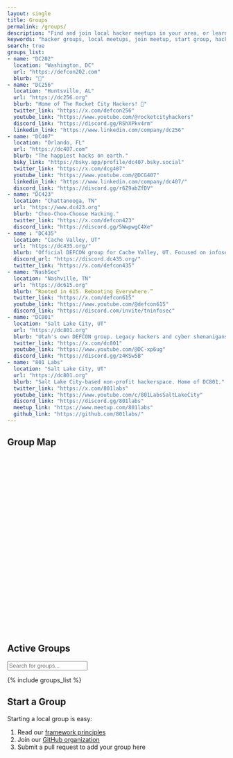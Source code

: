 ```yaml
---
layout: single
title: Groups
permalink: /groups/
description: "Find and join local hacker meetups in your area, or learn how to start your own Distributed Chaos group"
keywords: "hacker groups, local meetups, join meetup, start group, hacker community, locations"
search: true
groups_list:
- name: "DC202"
  location: "Washington, DC"
  url: "https://defcon202.com"
  blurb: "🤫"
- name: "DC256"
  location: "Huntsville, AL"
  url: "https://dc256.org"
  blurb: "Home of The Rocket City Hackers! 🚀"
  twitter_link: "https://x.com/defcon256"
  youtube_link: "https://www.youtube.com/@rocketcityhackers"
  discord_link: "https://discord.gg/RShXPkv4rm"
  linkedin_link: "https://www.linkedin.com/company/dc256"
- name: "DC407"
  location: "Orlando, FL"
  url: "https://dc407.com"
  blurb: "The happiest hacks on earth."
  bsky_link: "https://bsky.app/profile/dc407.bsky.social"
  twitter_link: "https://x.com/dcg407"
  youtube_link: "https://www.youtube.com/@DCG407"
  linkedin_link: "https://www.linkedin.com/company/dc407/"
  discord_link: "https://discord.gg/r6Z9abZfDV"
- name: "DC423"
  location: "Chattanooga, TN"
  url: "https://www.dc423.org"
  blurb: "Choo-Choo-Choose Hacking."
  twitter_link: "https://x.com/defcon423"
  discord_link: "https://discord.gg/5WwpwgC4Xe"
- name : "DC435"
  location: "Cache Valley, UT"
  url: "https://dc435.org/"
  blurb: "Official DEFCON group for Cache Valley, UT. Focused on infosec - serving students, professionals, researchers, and hobbyists."
  discord_url: "https://discord.dc435.org/"
  twitter_link: "https://x.com/defcon435"
- name: "NashSec"
  location: "Nashville, TN"
  url: "https://dc615.org"
  blurb: “Rooted in 615. Rebooting Everywhere.”
  twitter_link: "https://x.com/defcon615"
  youtube_link: "https://www.youtube.com/@defcon615"
  discord_link: "https://discord.com/invite/tninfosec"
- name: "DC801"
  location: "Salt Lake City, UT"
  url: "https://dc801.org"
  blurb: "Utah's own DEFCON group. Legacy hackers and cyber shenanigans."
  twitter_link: "https://x.com/dc801"
  youtube_link: "https://www.youtube.com/@DC-xp6ug"
  discord_link: "https://discord.gg/z4KSw5B"
- name: "801 Labs"
  location: "Salt Lake City, UT"
  url: "https://dc801.org"
  blurb: "Salt Lake City-based non-profit hackerspace. Home of DC801."
  twitter_link: "https://x.com/801labs"
  youtube_link: "https://www.youtube.com/c/801LabsSaltLakeCity"
  discord_link: "https://discord.gg/801labs"
  meetup_link: "https://www.meetup.com/801labs"
  github_link: "https://github.com/801labs/"
---
```


## Group Map

<div id="map" style="height: 400px; width: 100%; margin: 20px 0;"></div>

## Active Groups

<input type="text" id="group-search" placeholder="Search for groups..." onkeyup="filterGroups()">

{% include groups_list %}

## Start a Group

Starting a local group is easy:

1. Read our [framework principles](/framework/)
2. Join our [GitHub organization](https://github.com/distributed-chaos)
3. Submit a pull request to add your group here
